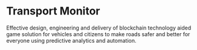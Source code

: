 # Transport Monitor

Effective design, engineering and delivery of blockchain technology aided game solution for vehicles and citizens to make roads safer and better for everyone using predictive analytics and automation.




